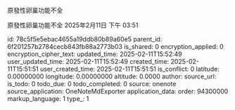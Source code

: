 原發性卵巢功能不全

原發性卵巢功能不全
2025年2月11日
下午 03:51


id: 78c5f5e5ebac4655a19ddb80b89a60e5
parent_id: 6f201257b2784cecb843fb88a2773b03
is_shared: 0
encryption_applied: 0
encryption_cipher_text: 
updated_time: 2025-02-11T15:52:49
user_updated_time: 2025-02-11T15:52:49
created_time: 2025-02-11T15:51:51
user_created_time: 2025-02-11T15:51:51
is_conflict: 0
latitude: 0.00000000
longitude: 0.00000000
altitude: 0.0000
author: 
source_url: 
is_todo: 0
todo_due: 0
todo_completed: 0
source: onenote
source_application: OneNoteMdExporter
application_data: 
order: 94300000
markup_language: 1
type_: 1